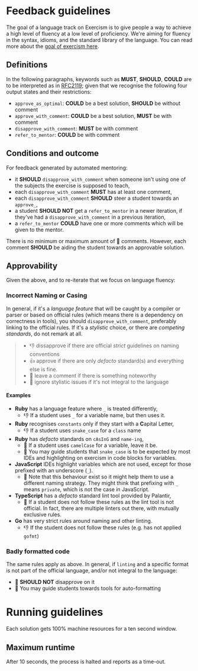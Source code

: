 # Feedback guidelines

The goal of a language track on Exercism is to give people a way to achieve a
high level of fluency at a low level of proficiency. We're aiming for fluency
in the syntax, idioms, and the standard library of the language. You can read
more about the [goal of exercism here](https://github.com/exercism/docs/blob/master/about/goal-of-exercism.md).

## Definitions

In the following paragraphs, keywords such as **MUST**, **SHOULD**, **COULD**
are to be interpreted as in [RFC2119](https://www.ietf.org/rfc/rfc2119.txt);
given that we recognise the following four output states and their restrictions:

- `approve_as_optimal`: **COULD** be a best solution, **SHOULD** be without comment
- `approve_with_comment`: **COULD** be a best solution, **MUST** be with comment
- `disapprove_with_comment`: **MUST** be with comment
- `refer_to_mentor`: **COULD** be with comment

## Conditions and outcome

For feedback generated by automated mentoring:

- it **SHOULD** `disapprove_with_comment` when someone isn't using one of the
  subjects the exercise is supposed to teach,
- each `disapprove_with_comment` **MUST** has at least one comment,
- each `disapprove_with_comment` **SHOULD** steer a student towards an `approve_`,
- a student **SHOULD NOT** get a `refer_to_mentor` in a newer iteration, if they've
  had a `disapprove_with_comment` in a previous iteration,
- a `refer_to_mentor` **COULD** have one or more comments which will be given to
  the mentor.

There is no minimum or maximum amount of :speech_balloon: comments. However, each
comment **SHOULD** be aiding the student towards an approvable solution.

## Approvability

Given the above, and to re-iterate that we focus on language fluency:

### Incorrect Naming or Casing

In general, if it's a _language feature_ that will be caught by a compiler or parser
or based on official rules (which means there is a dependency on correctness in
tools), you should `disapprove_with_comment`, preferably linking to the official
rules. If it's a _stylistic_ choice, or there are _competing standards_, do not
remark at all.

> - :-1: dissapprove if there are official *strict* guidelines on naming conventions
> - :+1: approve if there are only _defacto_ standard(s) and everything else is fine.
> - :speech_balloon: leave a comment if there is something noteworthy
> - :no_bell: ignore stylistic issues if it's not integral to the language

#### Examples

- **Ruby** has a language feature where `_` is treated differently,
  - :-1: If a student uses `_` for a variable name, but then uses it.
- **Ruby** recognises `constants` only if they start with a **C**apital Letter,
  - :-1: If a student uses `snake_case` for a `class` name
- **Ruby** has _defacto_ standards on `cAsInG` and `name-ing`,
  - :no_bell: If a student uses `camelCase` for a variable, leave it be.
  - :speech_balloon: You may guide students that `snake_case` is to be expected by
    most IDEs and highlighting on exercism in code blocks for variables.
- **JavaScript** IDEs highlight variables which are not used, except for those
  prefixed with an underscore (`_`).
  - :speech_balloon: Note that this behaviour exist so it might help them to use a
    different naming strategy. They might think that prefixing with `_` means 
    `private`, which is not the case in JavaScript.
- **TypeScript** has a _defacto_ standard lint tool provided by Palantir,
  - :no_bell: If a student does not follow these rules as the lint tool is not 
    official. In fact, there are multiple linters out there, with mutually exclusive
    rules.
- **Go** has very strict rules around naming and other linting.
  - :-1: If the student does not follow these rules (e.g. has not applied `gofmt`)

### Badly formatted code

The same rules apply as above. In general, if `linting` and a specific format is not
part of the official language, and/or not integral to the language:
- :no_bell: **SHOULD NOT** disapprove on it
- :speech_balloon: You may guide students towards tools for auto-formatting

# Running guidelines

Each solution gets 100% machine resources for a ten second window.

## Maximum runtime

After 10 seconds, the process is halted and reports as a time-out.
